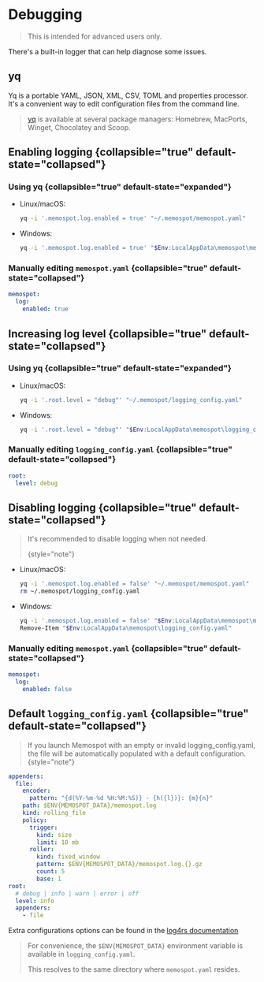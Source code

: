 # Debugging

> This is intended for advanced users only.

There's a built-in logger that can help diagnose some issues.

## yq

Yq is a portable YAML, JSON, XML, CSV, TOML and properties processor. It's a
convenient way to edit configuration files from the command line.

> [yq](https://github.com/mikefarah/yq) is available at several package
> managers: Homebrew, MacPorts, Winget, Chocolatey and Scoop.

## Enabling logging {collapsible="true" default-state="collapsed"}

### Using yq {collapsible="true" default-state="expanded"}

- Linux/macOS:

  ```bash
  yq -i '.memospot.log.enabled = true' "~/.memospot/memospot.yaml"
  ```

- Windows:
  ```bash
  yq -i '.memospot.log.enabled = true' "$Env:LocalAppData\memospot\memospot.yaml"
  ```

### Manually editing `memospot.yaml` {collapsible="true" default-state="collapsed"}

```yaml
memospot:
  log:
    enabled: true
```

## Increasing log level {collapsible="true" default-state="collapsed"}

### Using yq {collapsible="true" default-state="expanded"}

- Linux/macOS:

  ```bash
  yq -i '.root.level = "debug"' "~/.memospot/logging_config.yaml"
  ```

- Windows:
  ```bash
  yq -i '.root.level = "debug"' "$Env:LocalAppData\memospot\logging_config.yaml"
  ```

### Manually editing `logging_config.yaml` {collapsible="true" default-state="collapsed"}

```yaml
root:
  level: debug
```

## Disabling logging {collapsible="true" default-state="collapsed"}

> It's recommended to disable logging when not needed.
>
> {style="note"}

- Linux/macOS:

  ```bash
  yq -i '.memospot.log.enabled = false' "~/.memospot/memospot.yaml"
  rm ~/.memospot/logging_config.yaml
  ```

- Windows:
  ```bash
  yq -i '.memospot.log.enabled = false' "$Env:LocalAppData\memospot\memospot.yaml"
  Remove-Item "$Env:LocalAppData\memospot\logging_config.yaml"
  ```

### Manually editing `memospot.yaml` {collapsible="true" default-state="collapsed"}

```yaml
memospot:
  log:
    enabled: false
```

## Default `logging_config.yaml` {collapsible="true" default-state="collapsed"}

> If you launch Memospot with an empty or invalid logging_config.yaml, the file
> will be automatically populated with a default configuration. {style="note"}

```yaml
appenders:
  file:
    encoder:
      pattern: "{d(%Y-%m-%d %H:%M:%S)} - {h({l})}: {m}{n}"
    path: $ENV{MEMOSPOT_DATA}/memospot.log
    kind: rolling_file
    policy:
      trigger:
        kind: size
        limit: 10 mb
      roller:
        kind: fixed_window
        pattern: $ENV{MEMOSPOT_DATA}/memospot.log.{}.gz
        count: 5
        base: 1
root:
  # debug | info | warn | error | off
  level: info
  appenders:
    - file
```

Extra configurations options can be found in the
[log4rs documentation](https://github.com/estk/log4rs#quick-start)

> For convenience, the `$ENV{MEMOSPOT_DATA}` environment variable is available
> in `logging_config.yaml`.
>
> This resolves to the same directory where `memospot.yaml` resides.

